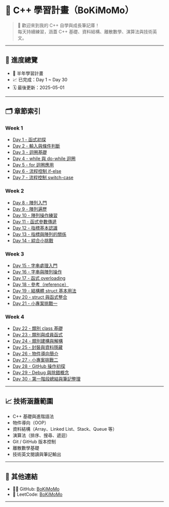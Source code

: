 
# 📘 C++ 學習計畫（BoKiMoMo）

> 🚀 歡迎來到我的 C++ 自學與成長筆記庫！  
> 每天持續練習，涵蓋 C++ 基礎、資料結構、離散數學、演算法與技術英文。

---

## 📅 進度總覽

- 🎯 半年學習計畫
- 📈 已完成：Day 1 ~ Day 30
- 🗓️ 最後更新：2025-05-01

---

## 🗂️ 章節索引

### Week 1
- [Day 1 - 函式初探](week01/Day01/README.md)
- [Day 2 - 輸入與條件判斷](week01/Day02/README.md)
- [Day 3 - 迴圈基礎](week01/Day03/README.md)
- [Day 4 - while 與 do-while 迴圈](week01/Day04/README.md)
- [Day 5 - for 迴圈應用](week01/Day05/README.md)
- [Day 6 - 流程控制 if-else](week01/Day06/README.md)
- [Day 7 - 流程控制 switch-case](week01/Day07/README.md)

### Week 2
- [Day 8 - 陣列入門](week02/Day08/README.md)
- [Day 9 - 陣列遍歷](week02/Day09/README.md)
- [Day 10 - 陣列操作練習](week02/Day10/README.md)
- [Day 11 - 函式參數傳遞](week02/Day11/README.md)
- [Day 12 - 指標基本認識](week02/Day12/README.md)
- [Day 13 - 指標與陣列的關係](week02/Day13/README.md)
- [Day 14 - 綜合小挑戰](week02/Day14/README.md)

### Week 3
- [Day 15 - 字串處理入門](week03/Day15/README.md)
- [Day 16 - 字串與陣列操作](week03/Day16/README.md)
- [Day 17 - 函式 overloading](week03/Day17/README.md)
- [Day 18 - 參考（reference）](week03/Day18/README.md)
- [Day 19 - 結構體 struct 基本用法](week03/Day19/README.md)
- [Day 20 - struct 與函式整合](week03/Day20/README.md)
- [Day 21 - 小專案挑戰一](week03/Day21/README.md)

### Week 4
- [Day 22 - 類別 class 基礎](week04/Day22/README.md)
- [Day 23 - 類別與成員函式](week04/Day23/README.md)
- [Day 24 - 類別建構與解構](week04/Day24/README.md)
- [Day 25 - 封裝與資料隱藏](week04/Day25/README.md)
- [Day 26 - 物件導向簡介](week04/Day26/README.md)
- [Day 27 - 小專案挑戰二](week04/Day27/README.md)
- [Day 28 - GitHub 操作初探](week04/Day28/README.md)
- [Day 29 - Debug 與除錯概念](week04/Day29/README.md)
- [Day 30 - 第一階段總結與筆記整理](week04/Day30/README.md)

---

## 📈 技術涵蓋範圍

- C++ 基礎與進階語法
- 物件導向（OOP）
- 資料結構（Array、Linked List、Stack、Queue 等）
- 演算法（排序、搜尋、遞迴）
- Git / GitHub 版本控制
- 離散數學基礎
- 技術英文閱讀與筆記輸出

---

## 📎 其他連結

- 🧑‍💻 GitHub: [BoKiMoMo](https://github.com/BoKiMoMo)
- 🧠 LeetCode: [BoKiMoMo](https://leetcode.com/BoKiMoMo)

---
